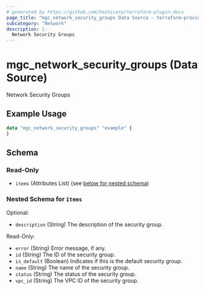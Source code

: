 ```yaml
---
# generated by https://github.com/hashicorp/terraform-plugin-docs
page_title: "mgc_network_security_groups Data Source - terraform-provider-mgc"
subcategory: "Network"
description: |-
  Network Security Groups
---
```


# mgc_network_security_groups (Data Source)

Network Security Groups

## Example Usage

```terraform
data "mgc_network_security_groups" "example" {
}
```

<!-- schema generated by tfplugindocs -->
## Schema

### Read-Only

- `items` (Attributes List) (see [below for nested schema](#nestedatt--items))

<a id="nestedatt--items"></a>
### Nested Schema for `items`

Optional:

- `description` (String) The description of the security group.

Read-Only:

- `error` (String) Error message, if any.
- `id` (String) The ID of the security group.
- `is_default` (Boolean) Indicates if this is the default security group.
- `name` (String) The name of the security group.
- `status` (String) The status of the security group.
- `vpc_id` (String) The VPC ID of the security group.
